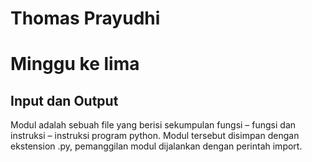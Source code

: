 # Thomas Prayudhi
# Minggu ke lima

## Input dan Output
Modul adalah sebuah file yang berisi sekumpulan fungsi – fungsi dan instruksi – instruksi program python. Modul tersebut disimpan dengan ekstension .py, pemanggilan modul dijalankan dengan perintah import.
